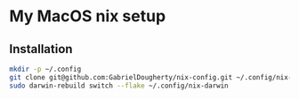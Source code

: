 # My MacOS nix setup

## Installation

```bash
mkdir -p ~/.config
git clone git@github.com:GabrielDougherty/nix-config.git ~/.config/nix-darwin/
sudo darwin-rebuild switch --flake ~/.config/nix-darwin
```
